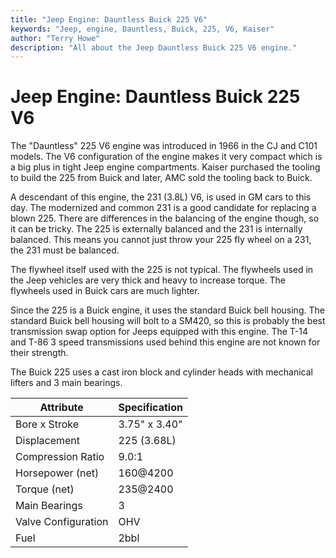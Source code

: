 ```yaml
---
title: "Jeep Engine: Dauntless Buick 225 V6"
keywords: "Jeep, engine, Dauntless, Buick, 225, V6, Kaiser"
author: "Terry Howe"
description: "All about the Jeep Dauntless Buick 225 V6 engine."
---
```

# Jeep Engine: Dauntless Buick 225 V6

The "Dauntless" 225 V6 engine was introduced in 1966 in the CJ and C101 models. The V6 configuration of the engine makes it very compact which is a big plus in tight Jeep engine compartments. Kaiser purchased the tooling to build the 225 from Buick and later, AMC sold the tooling back to Buick.

A descendant of this engine, the 231 (3.8L) V6, is used in GM cars to this day. The modernized and common 231 is a good candidate for replacing a blown 225. There are differences in the balancing of the engine though, so it can be tricky. The 225 is externally balanced and the 231 is internally balanced. This means you cannot just throw your 225 fly wheel on a 231, the 231 must be balanced.

The flywheel itself used with the 225 is not typical. The flywheels used in the Jeep vehicles are very thick and heavy to increase torque. The flywheels used in Buick cars are much lighter.

Since the 225 is a Buick engine, it uses the standard Buick bell housing. The standard Buick bell housing will bolt to a SM420, so this is probably the best transmission swap option for Jeeps equipped with this engine. The T-14 and T-86 3 speed transmissions used behind this engine are not known for their strength.

The Buick 225 uses a cast iron block and cylinder heads with mechanical lifters and 3 main bearings.

| Attribute           | Specification |
|---------------------|---------------|
| Bore x Stroke       | 3.75" x 3.40" |
| Displacement        | 225 (3.68L)   |
| Compression Ratio   | 9.0:1         |
| Horsepower (net)    | 160@4200      |
| Torque (net)        | 235@2400      |
| Main Bearings       | 3             |
| Valve Configuration | OHV           |
| Fuel                | 2bbl          |
